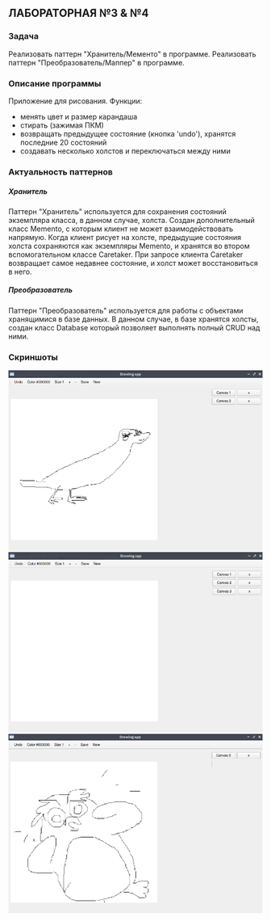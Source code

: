 ## ЛАБОРАТОРНАЯ №3 & №4
### Задача
Реализовать паттерн "Хранитель/Мементо" в программе.
Реализовать паттерн "Преобразователь/Маппер" в программе.
### Описание программы
Приложение для рисования. Функции:
- менять цвет и размер карандаша
- стирать (зажимая ПКМ)
- возвращать предыдущее состояние (кнопка 'undo'), хранятся последние 20 состояний
- создавать несколько холстов и переключаться между ними
### Актуальность паттернов
##### Хранитель
Паттерн "Хранитель" используется для сохранения состояний экземпляра класса, в данном случае, холста. Создан дополнительный класс Memento, с которым клиент не может взаимодействовать напрямую. Когда клиент рисует на холсте, предыдущие состояния холста сохраняются как экземпляры Memento, и хранятся во втором вспомогательном классе Caretaker. При запросе клиента Caretaker возвращает самое недавнее состояние, и холст может восстановиться в него.
##### Преобразователь
Паттерн "Преобразователь" используется для работы с объектами хранящимися в базе данных. В данном случае, в базе хранятся холсты, создан класс Database который позволяет выполнять полный CRUD над ними.
### Скриншоты
![alt text](image.png)
![alt text](image-1.png)
![alt text](image-2.png)
